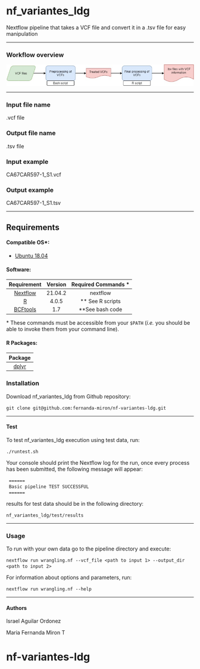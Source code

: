 

# **nf_variantes_ldg**

Nextflow pipeline that takes a VCF file and convert it 
in a .tsv file for easy manipulation 

------------------------------------------------------------------------

### Workflow overview

![General Workflow](dev_notes/vcf_workflow.jpg)

------------------------------------------------------------------------

### Input file name
.vcf file 

### Output file name
.tsv file 

### Input example
CA67CAR597-1_S1.vcf

### Output example
CA67CAR597-1_S1.tsv

------------------------------------------------------------------------

## Requirements

#### Compatible OS\*:

-   [Ubuntu 18.04 ](http://releases.ubuntu.com/18.04/)

#### Software:

|                    Requirement                     |          Version           |  Required Commands \*  |
|:--------------------------------------------------:|:--------------------------:|:----------------------:|
|        [Nextflow](https://www.nextflow.io/)        |          21.04.2           |        nextflow        |
|          [R](https://www.r-project.org/)           |           4.0.5            |   \*\* See R scripts   |
| [BCFtools](samtools.github.io/bcftools/bcftools.html) |           1.7           | \*\*See bash code      |

\* These commands must be accessible from your `$PATH` (*i.e.* you
should be able to invoke them from your command line).


#### R Packages:

|                    Package                         | 
|:--------------------------------------------------:|
|        [dplyr](https://dplyr.tidyverse.org/)       |


### Installation

Download nf_variantes_ldg from Github repository:

    git clone git@github.com:fernanda-miron/nf-variantes-ldg.git

------------------------------------------------------------------------

#### Test

To test nf_variantes_ldg execution using test data, run:

    ./runtest.sh

Your console should print the Nextflow log for the run, once every
process has been submitted, the following message will appear:

     ======
     Basic pipeline TEST SUCCESSFUL
     ======

results for test data should be in the following directory:

    nf_variantes_ldg/test/results

------------------------------------------------------------------------

### Usage

To run with your own data go to the pipeline directory and execute:

    nextflow run wrangling.nf --vcf_file <path to input 1> --output_dir <path to input 2> 

For information about options and parameters, run:

    nextflow run wrangling.nf --help

------------------------------------------------------------------------

#### Authors

Israel Aguilar Ordonez

Maria Fernanda Miron T
# nf-variantes-ldg

